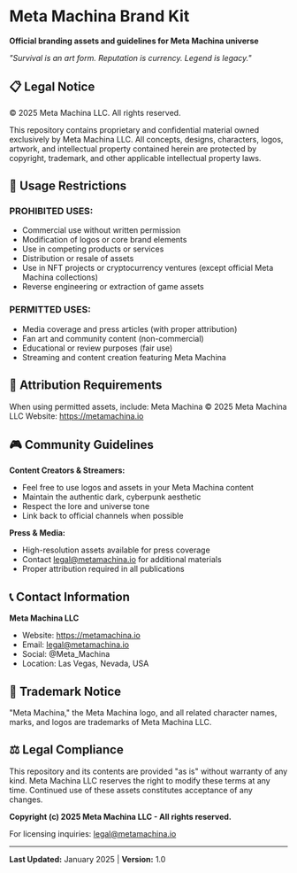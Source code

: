 # Meta Machina Brand Kit

**Official branding assets and guidelines for Meta Machina universe**

*"Survival is an art form. Reputation is currency. Legend is legacy."*

## 📋 Legal Notice

© 2025 Meta Machina LLC. All rights reserved.

This repository contains proprietary and confidential material owned exclusively by Meta Machina LLC. All concepts, designs, characters, logos, artwork, and intellectual property contained herein are protected by copyright, trademark, and other applicable intellectual property laws.

## 🚫 Usage Restrictions

### PROHIBITED USES:
- Commercial use without written permission
- Modification of logos or core brand elements
- Use in competing products or services
- Distribution or resale of assets
- Use in NFT projects or cryptocurrency ventures (except official Meta Machina collections)
- Reverse engineering or extraction of game assets

### PERMITTED USES:
- Media coverage and press articles (with proper attribution)
- Fan art and community content (non-commercial)
- Educational or review purposes (fair use)
- Streaming and content creation featuring Meta Machina

## 📝 Attribution Requirements

When using permitted assets, include:
Meta Machina © 2025 Meta Machina LLC
Website: https://metamachina.io

## 🎮 Community Guidelines

**Content Creators & Streamers:**
- Feel free to use logos and assets in your Meta Machina content
- Maintain the authentic dark, cyberpunk aesthetic
- Respect the lore and universe tone
- Link back to official channels when possible

**Press & Media:**
- High-resolution assets available for press coverage
- Contact legal@metamachina.io for additional materials
- Proper attribution required in all publications

## 📞 Contact Information

**Meta Machina LLC**
- Website: https://metamachina.io
- Email: legal@metamachina.io
- Social: @Meta_Machina
- Location: Las Vegas, Nevada, USA

## 🔐 Trademark Notice

"Meta Machina," the Meta Machina logo, and all related character names, marks, and logos are trademarks of Meta Machina LLC.

## ⚖️ Legal Compliance

This repository and its contents are provided "as is" without warranty of any kind. Meta Machina LLC reserves the right to modify these terms at any time. Continued use of these assets constitutes acceptance of any changes.

**Copyright (c) 2025 Meta Machina LLC - All rights reserved.**

For licensing inquiries: legal@metamachina.io

---

**Last Updated:** January 2025 | **Version:** 1.0
